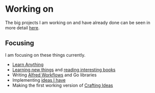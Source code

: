 # Working on
The big projects I am working on and have already done can be seen in more detail [here](https://nikitavoloboev.xyz/projects/).

## Focusing
I am focusing on these things currently.
- [Learn Anything](../projects/learn-anything.md)
- [Learning new things](./Learning.md) and [reading interesting books](./Reading.md)
- Writing [Alfred Workflows](https://github.com/learn-anything/alfred-workflows) and Go libraries
- Implementing [ideas I have](./Ideas.md)
- Making the first working version of [Crafting Ideas](../projects/crafting-ideas.md)
